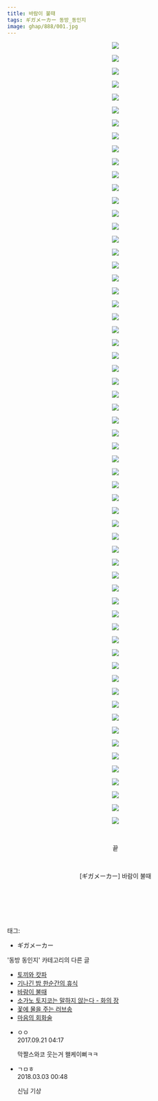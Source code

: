 ```yaml
---
title: 바람이 불때
tags: ギガメーカー 동방_동인지
image: ghap/888/001.jpg
---
```

<div class="article">
<p style="text-align: center; clear: none; float: none;"><img src="{{ site.nasurl }}/ghap/888/001.jpg"/></p>
<p style="text-align: center; clear: none; float: none;"><img src="{{ site.nasurl }}/ghap/888/002.jpg"/></p>
<p style="text-align: center; clear: none; float: none;"><img src="{{ site.nasurl }}/ghap/888/003.jpg"/></p>
<p style="text-align: center; clear: none; float: none;"><img src="{{ site.nasurl }}/ghap/888/004.jpg"/></p>
<p style="text-align: center; clear: none; float: none;"><img src="{{ site.nasurl }}/ghap/888/005.jpg"/></p>
<p style="text-align: center; clear: none; float: none;"><img src="{{ site.nasurl }}/ghap/888/006.jpg"/></p>
<p style="text-align: center; clear: none; float: none;"><img src="{{ site.nasurl }}/ghap/888/007.jpg"/></p>
<p style="text-align: center; clear: none; float: none;"><img src="{{ site.nasurl }}/ghap/888/008.jpg"/></p>
<p style="text-align: center; clear: none; float: none;"><img src="{{ site.nasurl }}/ghap/888/009.jpg"/></p>
<p style="text-align: center; clear: none; float: none;"><img src="{{ site.nasurl }}/ghap/888/010.jpg"/></p>
<p style="text-align: center; clear: none; float: none;"><img src="{{ site.nasurl }}/ghap/888/011.jpg"/></p>
<p style="text-align: center; clear: none; float: none;"><img src="{{ site.nasurl }}/ghap/888/012.jpg"/></p>
<p style="text-align: center; clear: none; float: none;"><img src="{{ site.nasurl }}/ghap/888/013.jpg"/></p>
<p style="text-align: center; clear: none; float: none;"><img src="{{ site.nasurl }}/ghap/888/014.jpg"/></p>
<p style="text-align: center; clear: none; float: none;"><img src="{{ site.nasurl }}/ghap/888/015.jpg"/></p>
<p style="text-align: center; clear: none; float: none;"><img src="{{ site.nasurl }}/ghap/888/016.jpg"/></p>
<p style="text-align: center; clear: none; float: none;"><img src="{{ site.nasurl }}/ghap/888/017.jpg"/></p>
<p style="text-align: center; clear: none; float: none;"><img src="{{ site.nasurl }}/ghap/888/018.jpg"/></p>
<p style="text-align: center; clear: none; float: none;"><img src="{{ site.nasurl }}/ghap/888/019.jpg"/></p>
<p style="text-align: center; clear: none; float: none;"><img src="{{ site.nasurl }}/ghap/888/020.jpg"/></p>
<p style="text-align: center; clear: none; float: none;"><img src="{{ site.nasurl }}/ghap/888/021.jpg"/></p>
<p style="text-align: center; clear: none; float: none;"><img src="{{ site.nasurl }}/ghap/888/022.jpg"/></p>
<p style="text-align: center; clear: none; float: none;"><img src="{{ site.nasurl }}/ghap/888/023.jpg"/></p>
<p style="text-align: center; clear: none; float: none;"><img src="{{ site.nasurl }}/ghap/888/024.jpg"/></p>
<p style="text-align: center; clear: none; float: none;"><img src="{{ site.nasurl }}/ghap/888/025.jpg"/></p>
<p style="text-align: center; clear: none; float: none;"><img src="{{ site.nasurl }}/ghap/888/026.jpg"/></p>
<p style="text-align: center; clear: none; float: none;"><img src="{{ site.nasurl }}/ghap/888/027.jpg"/></p>
<p style="text-align: center; clear: none; float: none;"><img src="{{ site.nasurl }}/ghap/888/028.jpg"/></p>
<p style="text-align: center; clear: none; float: none;"><img src="{{ site.nasurl }}/ghap/888/029.jpg"/></p>
<p style="text-align: center; clear: none; float: none;"><img src="{{ site.nasurl }}/ghap/888/030.jpg"/></p>
<p style="text-align: center; clear: none; float: none;"><img src="{{ site.nasurl }}/ghap/888/031.jpg"/></p>
<p style="text-align: center; clear: none; float: none;"><img src="{{ site.nasurl }}/ghap/888/032.jpg"/></p>
<p style="text-align: center; clear: none; float: none;"><img src="{{ site.nasurl }}/ghap/888/033.jpg"/></p>
<p style="text-align: center; clear: none; float: none;"><img src="{{ site.nasurl }}/ghap/888/034.jpg"/></p>
<p style="text-align: center; clear: none; float: none;"><img src="{{ site.nasurl }}/ghap/888/035.jpg"/></p>
<p style="text-align: center; clear: none; float: none;"><img src="{{ site.nasurl }}/ghap/888/036.jpg"/></p>
<p style="text-align: center; clear: none; float: none;"><img src="{{ site.nasurl }}/ghap/888/037.jpg"/></p>
<p style="text-align: center; clear: none; float: none;"><img src="{{ site.nasurl }}/ghap/888/038.jpg"/></p>
<p style="text-align: center; clear: none; float: none;"><img src="{{ site.nasurl }}/ghap/888/039.jpg"/></p>
<p style="text-align: center; clear: none; float: none;"><img src="{{ site.nasurl }}/ghap/888/040.jpg"/></p>
<p style="text-align: center; clear: none; float: none;"><img src="{{ site.nasurl }}/ghap/888/041.jpg"/></p>
<p style="text-align: center; clear: none; float: none;"><img src="{{ site.nasurl }}/ghap/888/042.jpg"/></p>
<p style="text-align: center; clear: none; float: none;"><img src="{{ site.nasurl }}/ghap/888/043.jpg"/></p>
<p style="text-align: center; clear: none; float: none;"><img src="{{ site.nasurl }}/ghap/888/044.jpg"/></p>
<p style="text-align: center; clear: none; float: none;"><img src="{{ site.nasurl }}/ghap/888/045.jpg"/></p>
<p style="text-align: center; clear: none; float: none;"><img src="{{ site.nasurl }}/ghap/888/046.jpg"/></p>
<p style="text-align: center; clear: none; float: none;"><img src="{{ site.nasurl }}/ghap/888/047.jpg"/></p>
<p style="text-align: center; clear: none; float: none;"><img src="{{ site.nasurl }}/ghap/888/048.jpg"/></p>
<p style="text-align: center; clear: none; float: none;"><img src="{{ site.nasurl }}/ghap/888/049.jpg"/></p>
<p style="text-align: center; clear: none; float: none;"><img src="{{ site.nasurl }}/ghap/888/050.jpg"/></p>
<p style="text-align: center; clear: none; float: none;"><img src="{{ site.nasurl }}/ghap/888/051.jpg"/></p>
<p style="text-align: center; clear: none; float: none;"><img src="{{ site.nasurl }}/ghap/888/052.jpg"/></p>
<p style="text-align: center; clear: none; float: none;"><img src="{{ site.nasurl }}/ghap/888/053.jpg"/></p>
<p style="text-align: center; clear: none; float: none;"><img src="{{ site.nasurl }}/ghap/888/054.jpg"/></p>
<p style="text-align: center; clear: none; float: none;"><img src="{{ site.nasurl }}/ghap/888/055.jpg"/></p>
<p style="text-align: center; clear: none; float: none;"><img src="{{ site.nasurl }}/ghap/888/056.jpg"/></p>
<p style="text-align: center; clear: none; float: none;"><img src="{{ site.nasurl }}/ghap/888/057.jpg"/></p>
<p style="text-align: center; clear: none; float: none;"><img src="{{ site.nasurl }}/ghap/888/058.jpg"/></p>
<p style="text-align: center; clear: none; float: none;"><img src="{{ site.nasurl }}/ghap/888/059.jpg"/></p>
<p style="text-align: center; clear: none; float: none;"><img src="{{ site.nasurl }}/ghap/888/060.jpg"/></p>
<p style="text-align: center; clear: none; float: none;"><img src="{{ site.nasurl }}/ghap/888/061.jpg"/></p>
<p style="text-align: center; clear: none; float: none;"><br/></p>
<p style="text-align: center; clear: none; float: none;">끝</p>
<p style="text-align: center; clear: none; float: none;"><br/></p>
<p style="text-align: center; clear: none; float: none;">[ギガメーカー] 바람이 불때</p>
<p style="text-align: center; clear: none; float: none;"><br/></p>
<p style="text-align: center; clear: none; float: none;"><br/></p>
<p><br/></p>
</div><div class="tagTrail">
<p>태그: </p>
<ul>
<li>ギガメーカー</li>
</ul>
</div><div class="another">
<p>'동방 동인지' 카테고리의 다른 글</p>
<ul>
<li><a href="/2016-07-16-ghap_890">토끼와 캇파</a></li>
<li><a href="/2016-07-16-ghap_889">기나긴 밤 한순간의 휴식</a></li>
<li><a href="/2016-07-16-ghap_888">바람이 불때</a></li>
<li><a href="/2016-07-16-ghap_887">소가노 토지코는 말하지 않는다 - 화의 장</a></li>
<li><a href="/2016-07-16-ghap_885">꽃에 물을 주는 러브송</a></li>
<li><a href="/2016-07-16-ghap_884">마음의 회화술</a></li>
</ul>
</div><div class="cb_module cb_fluid">
<div class="cb_wrt cb_profile">
<div class="comment">
<ul>
<li class="cb_thumb_off" id="comment15087412">
<div class="cb_comment_area">
<div class="cb_info_area">
<div class="cb_section">
<span class="cb_nick_name">ㅇㅇ</span>
</div>
<div class="cb_section">
<span class="cb_date">2017.09.21 04:17 </span>
</div>
</div>
<div class="cb_dsc_comment">
<p class="cb_dsc">
											막짤스와코 웃는거 왤케이뻐ㅋㅋ
										</p>
</div>
</div></li>
<li class="cb_thumb_off" id="comment15211176">
<div class="cb_comment_area">
<div class="cb_info_area">
<div class="cb_section">
<span class="cb_nick_name">ㄱㅁㅎ</span>
</div>
<div class="cb_section">
<span class="cb_date">2018.03.03 00:48 </span>
</div>
</div>
<div class="cb_dsc_comment">
<p class="cb_dsc">
											신님 기상
										</p>
</div>
</div></li>
</ul>
</div>
</div><!-- commentList close -->
</div>